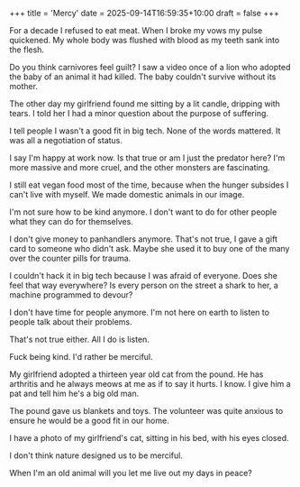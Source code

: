 +++
title = 'Mercy'
date = 2025-09-14T16:59:35+10:00
draft = false
+++


For a decade I refused to eat meat. When I broke my vows my pulse quickened. My whole body was flushed with blood as my teeth sank into the flesh.

Do you think carnivores feel guilt? I saw a video once of a lion who adopted the baby of an animal it had killed. The baby couldn't survive without its mother.

The other day my girlfriend found me sitting by a lit candle, dripping with tears. I told her I had a minor question about the purpose of suffering.

I tell people I wasn't a good fit in big tech. None of the words mattered. It was all a negotiation of status. 

I say I'm happy at work now. Is that true or am I just the predator here? I'm more massive and more cruel, and the other monsters are fascinating.

I still eat vegan food most of the time, because when the hunger subsides I can't live with myself. We made domestic animals in our image.

I'm not sure how to be kind anymore. I don't want to do for other people what they can do for themselves. 

I don't give money to panhandlers anymore. That's not true, I gave a gift card to someone who didn't ask. Maybe she used it to buy one of the many over the counter pills for trauma. 

I couldn't hack it in big tech because I was afraid of everyone. Does she feel that way everywhere? Is every person on the street a shark to her, a machine programmed to devour?

I don't have time for people anymore. I'm not here on earth to listen to people talk about their  problems.

That's not true either. All I do is listen. 

Fuck being kind. I'd rather be merciful. 

My girlfriend adopted a thirteen year old cat from the pound. He has arthritis and he always meows at me as if to say it hurts. I know. I give him a pat and tell him he's a big old man.

The pound gave us blankets and toys. The volunteer was quite anxious to ensure he would be a good fit in our home.

I have a photo of my girlfriend's cat, sitting in his bed, with his eyes closed. 

I don't think nature designed us to be merciful. 

When I'm an old animal will you let me live out my days in peace?
